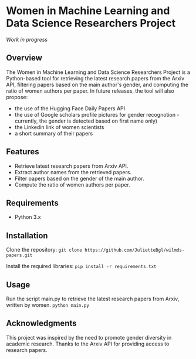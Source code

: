 # Women in Machine Learning and Data Science Researchers Project
_Work in progress_

## Overview
The Women in Machine Learning and Data Science Researchers Project is a Python-based tool for retrieving the latest research papers from the Arxiv API, filtering papers based on the main author's gender, and computing the ratio of women authors per paper.
In future releases, the tool will also propose:
- the use of the Hugging Face Daily Papers API
- the use of Google scholars profile pictures for gender recognotion - currently, the gender is detected based on first name only)
- the Linkedin link of women scientists
- a short summary of their papers

## Features
- Retrieve latest research papers from Arxiv API.
- Extract author names from the retrieved papers.
- Filter papers based on the gender of the main author.
- Compute the ratio of women authors per paper.

## Requirements
- Python 3.x

## Installation
Clone the repository:
```git clone https://github.com/JulietteBgl/wilmds-papers.git```

Install the required libraries:
```pip install -r requirements.txt```

## Usage
Run the script main.py to retrieve the latest research papers from Arxiv, written by women.
```python main.py```

## Acknowledgments
This project was inspired by the need to promote gender diversity in academic research.
Thanks to the Arxiv API for providing access to research papers.
